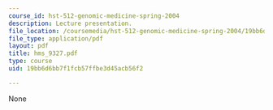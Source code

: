 ```yaml
---
course_id: hst-512-genomic-medicine-spring-2004
description: Lecture presentation.
file_location: /coursemedia/hst-512-genomic-medicine-spring-2004/19bb6d6bb7f1fcb57ffbe3d45acb56f2_hms_9327.pdf
file_type: application/pdf
layout: pdf
title: hms_9327.pdf
type: course
uid: 19bb6d6bb7f1fcb57ffbe3d45acb56f2

---
```

None
